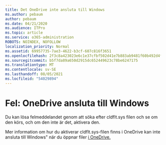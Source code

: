 ```yaml
---
title: Det OneDrive inte ansluta till Windows
ms.author: pebaum
author: pebaum
ms.date: 04/21/2020
ms.audience: ITPro
ms.topic: article
ms.service: o365-administration
ROBOTS: NOINDEX, NOFOLLOW
localization_priority: Normal
ms.assetid: 69957735-7ae3-4622-b3cf-607c816f3651
ms.openlocfilehash: 2f3c8a423023e6c1e37cfbf502d41e7b883ab9481f60b492d4fc5f3bdc0b8619
ms.sourcegitcommit: b5f7da89a650d2915dc652449623c78be6247175
ms.translationtype: MT
ms.contentlocale: sv-SE
ms.lasthandoff: 08/05/2021
ms.locfileid: "54029894"
---
```

# <a name="error-onedrive-cannot-connect-to-windows"></a>Fel: OneDrive ansluta till Windows

Du kan lösa felmeddelandet genom att söka efter cldflt.sys filen och se om den körs, och om den inte är det, aktivera den. 
  
Mer information om hur du aktiverar cldflt.sys-filen finns i OneDrive kan inte ansluta till Windows" när du öppnar filer [i OneDrive.](https://go.microsoft.com/fwlink/?Linkid=2031032)
  

